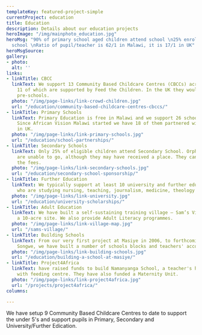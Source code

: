 ```yaml
---
templateKey: featured-project-simple
currentProject: education
title: Education
description: Details about our education projects
heroImage: "/img/mainphoto_education.jpg"
heroMsg: "90% of primary school aged children attend school \n25% enroll in secondary
  school \nRatio of pupil/teacher is 62/1 in Malawi, it is 17/1 in UK"
heroMsgSource: 
gallery:
- photo: 
  alt: ''
links:
- linkTitle: CBCC
  linkText: We support 13 Community Based Childcare Centres (CBCCs) across our area,
    11 of which are supported by Feed the Children. In the UK they would be called
    pre-schools.
  photo: "/img/page-links/link-crowd-children.jpg"
  url: "/education/community-based-childcare-centres-cbccs/"
- linkTitle: Primary Schools
  linkText: Primary Education is free in Malawi and we support 26 schools in our area.
    Since African Vision Malawi started we have 18 of them partnered with schools
    in UK.
  photo: "/img/page-links/link-primary-schools.jpg"
  url: "/education/school-partnerships/"
- linkTitle: Secondary Schools
  linkText: Only 25% of eligible children attend Secondary School. Orphans and ultra-poor
    are unable to go, although they may have received a place. They cannot afford
    the fees.
  photo: "/img/page-links/link-secondary-schools.jpg"
  url: "/education/secondary-school-sponsorship/"
- linkTitle: Further Education
  linkText: We typically support at least 10 university and further education students,
    who are studying nursing, teaching, journalism, medicine, theology and languages.
  photo: "/img/page-links/link-university.jpg"
  url: "/education/university-scholarships/"
- linkTitle: Adult Education
  linkText: We have built a self-sustaining training village – Sam’s Village - on
    a 10-acre site. We also provide Adult Literacy programmes.
  photo: "/img/page-links/link-village-map.jpg"
  url: "/sams-village/"
- linkTitle: Building Schools
  linkText: From our very first project at Masiye in 2006, to forthcoming plans for
    Songwe, we have built a number of schools blocks and teachers' accommodation.
  photo: "/img/page-links/link-building-schools.jpg"
  url: "/education/building-a-school-at-masiye/"
- linkTitle: Project4Africa
  linkText: have raised funds to build Namanyanga School, a teacher's house and pre-school
    with feeding centre. They have also funded a Maternity Unit.
  photo: "/img/page-links/link-project4africa.jpg"
  url: "/projects/project4africa/"
columns: 

---
```

We have setup 9 Community Based Childcare Centres to date to support the under 5's and support pupils in Primary, Secondary and University/Further Edication.